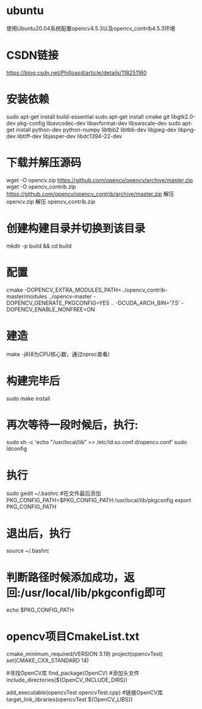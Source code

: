 # ubuntu
使用Ubuntu20.04系统配置opencv4.5.3以及opencv_contrib4.5.3环境
# CSDN链接
https://blog.csdn.net/Philloasd/article/details/118251160

# 安装依赖
sudo apt-get install build-essential
sudo apt-get install cmake git libgtk2.0-dev pkg-config libavcodec-dev libavformat-dev libswscale-dev
sudo apt-get install python-dev python-numpy libtbb2 libtbb-dev libjpeg-dev libpng-dev libtiff-dev libjasper-dev libdc1394-22-dev

# 下载并解压源码
wget -O opencv.zip https://github.com/opencv/opencv/archive/master.zip
wget -O opencv_contrib.zip https://github.com/opencv/opencv_contrib/archive/master.zip
解压 opencv.zip
解压 opencv_contrib.zip

# 创建构建目录并切换到该目录
mkdir -p build && cd build

# 配置
cmake -DOPENCV_EXTRA_MODULES_PATH=../opencv_contrib-master/modules ../opencv-master -DOPENCV_GENERATE_PKGCONFIG=YES .. -DCUDA_ARCH_BIN='7.5' -DOPENCV_ENABLE_NONFREE=ON

# 建造
make -j8(8为CPU核心数，通过nproc查看)

# 构建完毕后
sudo make install

# 再次等待一段时候后，执行:
sudo sh -c 'echo "/usr/local/lib" >> /etc/ld.so.conf.d/opencv.conf'
sudo ldconfig

# 执行
sudo gedit ~/.bashrc
#在文件最后添加
PKG_CONFIG_PATH=$PKG_CONFIG_PATH:/usr/local/lib/pkgconfig
export PKG_CONFIG_PATH

# 退出后，执行
source ~/.bashrc
# 判断路径时候添加成功，返回:/usr/local/lib/pkgconfig即可
echo $PKG_CONFIG_PATH

# opencv项目CmakeList.txt
cmake_minimum_required(VERSION 3.19)
project(opencvTest)
set(CMAKE_CXX_STANDARD 14)

#寻找OpenCV库
find_package(OpenCV)
#添加头文件
include_directories(${OpenCV_INCLUDE_DIRS})

add_executable(opencvTest opencvTest.cpp)
#链接OpenCV库
target_link_libraries(opencvTest ${OpenCV_LIBS})
